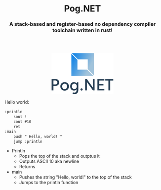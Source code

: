 <h1 align=center> Pog.NET
</h1>
<h3 align=center><b> A stack-based and register-based no dependency compiler toolchain written in rust!
</h3>
<br><br><p align="center">
 <img src="logo/vector/default-monochrome.svg" alt="drawing" width="200">
</p>
</b>
Hello world:

```
:println
    sout !
    cout #10
    ret
:main
    push " Hello, world! "
    jump :println
```
* Println
    * Pops the top of the stack and outptus it
    * Outputs ASCII 10 aka newline
    * Returns
* main
    * Pushes the string "Hello, world!" to the top of the stack
    * Jumps to the println function